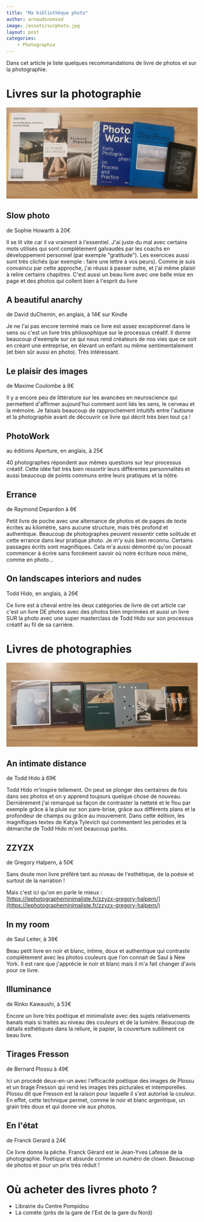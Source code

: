 ```yaml
---
title: "Ma bibliothèque photo"
author: arnaudsnomsed
image: /assets/surphoto.jpg
layout: post
categories:
    - Photographie
---
```


Dans cet article je liste quelques recommandations de livre de photos
et sur la photographie.

# Livres sur la photographie

![](/assets/surphoto.jpg)

## Slow photo
de Sophie Howarth à 20€

Il se lit vite car il va vraiment à l'essentiel. J'ai juste du mal
avec certains mots utilisés qui sont complètement galvaudés par les
coachs en développement personnel (par exemple "gratitude"). Les
exercices aussi sont très clichés (par exemple : faire une lettre à
vos peurs). Comme je suis convaincu par cette approche, j'ai réussi à
passer outre, et j'ai même plaisir à relire certains chapitres. C'est
aussi un beau livre avec une belle mise en page et des photos qui
collent bien à l'esprit du livre

## A beautiful anarchy
de David duChemin, en anglais, à 14€ sur Kindle

Je ne l'ai pas encore terminé mais ce livre est assez exceptionnel
dans le sens ou c'est un livre très philosophique sur le processus
créatif. Il donne beaucoup d'exemple sur ce qui nous rend créateurs de
nos vies que ce soit en créant une entreprise, en élevant un enfant ou
même sentimentalement (et bien sûr aussi en photo). Très intéressant.

## Le plaisir des images
de Maxime Coulombe à 8€

Il y a encore peu de littérature sur les avancées en neuroscience qui
permettent d'affirmer aujourd'hui comment sont liés les sens, le
cerveau et la mémoire. Je faisais beaucoup de rapprochement intuitifs
entre l'autisme et la photographie avant de découvrir ce livre qui
décrit très bien tout ça !

## PhotoWork
au éditions Aperture, en anglais, à 25€

40 photographes répondent aux mêmes questions sur leur processus
créatif. Cette idée fait très bien ressortir leurs différentes
personnalités et aussi beaucoup de points communs entre leurs
pratiques et la nôtre.

## Errance 
de Raymond Depardon à 8€

Petit livre de poche avec une alternance de photos et de pages de
texte écrites au kilomètre, sans aucune structure, mais très profond
et authentique. Beaucoup de photographes peuvent ressentir cette
solitude et cette errance dans leur pratique photo. Je m'y suis bien
reconnu. Certains passages écrits sont magnifiques. Cela m'a aussi
démontré qu'on pouvait commencer à écrire sans forcément savoir où
notre écriture nous mène, comme en photo...

## On landscapes interiors and nudes
Todd Hido, en anglais, à 26€

Ce livre est à cheval entre les deux catégories de livre de cet
article car c'est un livre DE photos avec des photos bien imprimées et
aussi un livre SUR la photo avec une super masterclass de Todd Hido
sur son processus créatif au fil de sa carrière.

# Livres de photographies

![](/assets/dephoto.jpg)


## An intimate distance
de Todd Hido à 69€

Todd Hido m'inspire tellement. On peut se plonger des centaines de
fois dans ses photos et on y apprend toujours quelque chose de
nouveau. Dernièrement j'ai remarqué sa façon de contraster la netteté
et le flou par exemple grâce à la pluie sur son pare-brise, grâce aux
différents plans et la profondeur de champs ou grâce au
mouvement. Dans cette édition, les magnifiques textes de Katya
Tylevich qui commentent les périodes et la démarche de Todd Hido m'ont
beaucoup parlés.


## ZZYZX
de Gregory Halpern, à 50€

Sans doute mon livre préféré tant au niveau de l'esthétique, de la
poésie et surtout de la narration !

Mais c'est ici qu'on en parle le mieux :
[https://lephotographeminimaliste.fr/zzyzx-gregory-halpern/](https://lephotographeminimaliste.fr/zzyzx-gregory-halpern/)

## In my room
de Saul Leiter, à 38€

Beau petit livre en noir et blanc, intime, doux et authentique qui
contraste complètement avec les photos couleurs que l'on connait de
Saul à New York. Il est rare que j'apprécie le noir et blanc mais il
m'a fait changer d'avis pour ce livre.


## Illuminance
de Rinko Kawaushi, à 53€

Encore un livre très poétique et minimaliste avec des sujets
relativements banals mais si traités au niveau des couleurs et de la
lumière. Beaucoup de détails esthétiques dans la reliure, le papier,
la couverture subliment ce beau livre.

## Tirages Fresson
de Bernard Plossu à 49€

Ici un procédé deux-en-un avec l'efficacité poétique des images de
Plossu et un tirage Fresson qui rend les images très picturales et
intemporelles. Plossu dit que Fresson est la raison pour laquelle il
s'est autorisé la couleur. En effet, cette technique permet, comme le
noir et blanc argentique, un grain très doux et qui donne vie aux
photos.

## En l'état
de Franck Gerard à 24€

Ce livre donne la pêche. Franck Gérard est le Jean-Yves Lafesse de la
photographie. Poétique et absurde comme un numéro de clown.
Beaucoup de photos et pour un prix très réduit !

# Où acheter des livres photo ?

- Librairie du Centre Pompidou
- La comète (près de la gare de l'Est de la gare du Nord)
